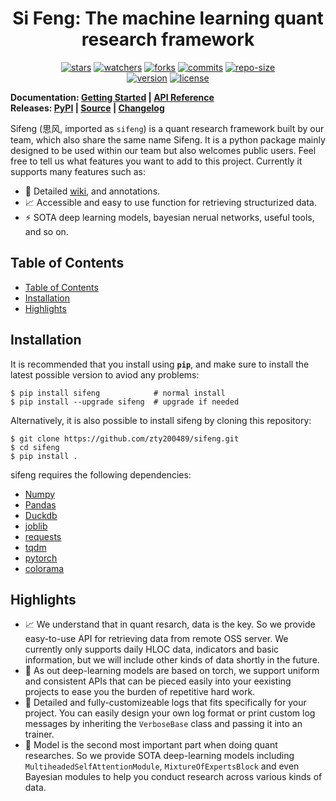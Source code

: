 <!--
    Because the repo owner is too stupid, he needs a memo to remind himself of todos for a new version releases:
    1. Change `__version__.py` and the version tag below.
    2. Update the changelog afterwards.
-->

<h1 align="center">
    Si Feng: The machine learning quant research framework
</h1>

<p align="center">
    <a href="https://github.com/zty200489/sifeng/stargazers"><img alt="stars" src="https://img.shields.io/github/stars/zty200489/sifeng"></a>
    <a href="https://github.com/zty200489/sifeng/watchers"><img alt="watchers" src="https://img.shields.io/github/watchers/zty200489/sifeng"></a>
    <a href="https://github.com/zty200489/sifeng/forks"><img alt="forks" src="https://img.shields.io/github/forks/zty200489/sifeng"></a>
    <a href="https://github.com/zty200489/sifeng/commits"><img alt="commits" src="https://img.shields.io/github/commit-activity/y/zty200489/sifeng?logo=git&logoColor=white"></a>
    <a href="#repo-size"><img alt="repo-size" src="https://img.shields.io/github/repo-size/zty200489/sifeng?logo=github&logoColor=white"></a>
    <br />
    <a href="https://zty200489.github.io/sifeng/#/change-log/README"><img alt="version" src="https://img.shields.io/badge/version-0.5.1-74c365"></a>
    <a href="https://github.com/zty200489/sifeng/blob/master/LICENSE"><img alt="license" src="https://img.shields.io/github/license/zty200489/sifeng"></a>
</p>

**Documentation: [Getting Started](https://zty200489.github.io/sifeng/#/getting-started/README) | [API Reference](https://zty200489.github.io/sifeng/#/api-reference/README)**  
**Releases: [PyPI](https://pypi.org/project/sifeng) | [Source](https://github.com/zty200489/sifeng/tree/master/sifeng) | [Changelog](https://zty200489.github.io/sifeng/#/change-log/README)**

Sifeng (思风, imported as `sifeng`) is a quant research framework built by our team, which also share the same name Sifeng. It is a python package mainly designed to be used within our team but also welcomes public users. Feel free to tell us what features you want to add to this project. Currently it supports many features such as:
- :book: Detailed [wiki](https://zty200489.github.io/sifeng/#/), and annotations.
- :chart_with_upwards_trend: Accessible and easy to use function for retrieving structurized data.
- :zap: SOTA deep learning models, bayesian nerual networks, useful tools, and so on.

## Table of Contents

- [Table of Contents](#table-of-contents)
- [Installation](#installation)
- [Highlights](#highlights)

## Installation

It is recommended that you install using **`pip`**, and make sure to install the latest possible version to aviod any problems:

```shell
$ pip install sifeng            # normal install
$ pip install --upgrade sifeng  # upgrade if needed
```

Alternatively, it is also possible to install sifeng by cloning this repository:

```shell
$ git clone https://github.com/zty200489/sifeng.git
$ cd sifeng
$ pip install .
```

sifeng requires the following dependencies:

- [Numpy](https://numpy.org/)
- [Pandas](https://pandas.pydata.org/)
- [Duckdb](https://duckdb.org/)
- [joblib](https://pypi.org/project/joblib/)
- [requests](https://github.com/psf/requests)
- [tqdm](https://tqdm.github.io/)
- [pytorch](https://pytorch.org/)
- [colorama](https://github.com/tartley/colorama)

## Highlights

- :chart_with_upwards_trend: We understand that in quant resarch, data is the key. So we provide easy-to-use API for retrieving data from remote OSS server. We currently only supports daily HLOC data, indicators and basic information, but we will include other kinds of data shortly in the future.
- :handshake: As out deep-learning models are based on torch, we support uniform and consistent APIs that can be pieced easily into your eexisting projects to ease you the burden of repetitive hard work.
- :bookmark_tabs: Detailed and fully-customizeable logs that fits specifically for your project. You can easily design your own log format or print custom log messages by inheriting the `VerboseBase` class and passing it into an trainer.
- :abacus: Model is the second most important part when doing quant researches. So we provide SOTA deep-learning models including `MultiheadedSelfAttentionModule`, `MixtureOfExpertsBlock` and even Bayesian modules to help you conduct research across various kinds of data.
